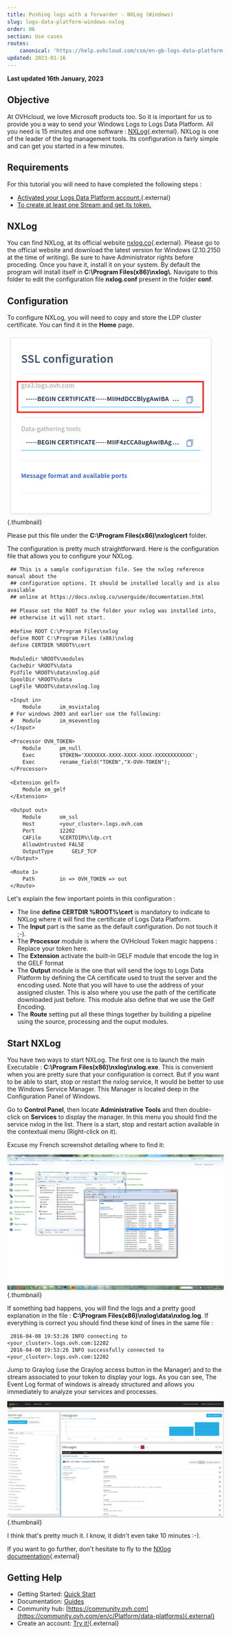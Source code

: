```yaml
---
title: Pushing logs with a forwarder - NXLog (Windows)
slug: logs-data-platform-windows-nxlog
order: 06
section: Use cases
routes:
    canonical: 'https://help.ovhcloud.com/csm/en-gb-logs-data-platform-windows-nxlog?id=kb_article_view&sysparm_article=KB0050067'
updated: 2023-01-16
---
```


**Last updated 16th January, 2023**

## Objective

At OVHcloud, we love Microsoft products too. So it is important for us to provide you a way to send your Windows Logs to Logs Data Platform. All you need is 15 minutes and one software : [NXLog](http://nxlog.co){.external}. NXLog is one of the leader of the log management tools. Its configuration is fairly simple and can get you started in a few minutes.

## Requirements

For this tutorial you will need to have completed the following steps :

- [Activated your Logs Data Platform account.](https://www.ovh.com/fr/order/express/#/express/review?products=~(~(planCode~'logs-account~productId~'logs))){.external}
- [To create at least one Stream and get its token.](/pages/platform/logs-data-platform/getting_started_quick_start)

## NXLog

You can find NXLog, at its official website [nxlog.co](http://nxlog.co){.external}. Please go to the official website and download the latest version for Windows (2.10.2150 at the time of writing). Be sure to have Administrator rights before proceding. Once you have it, install it on your system. By default the program will install itself in **C:\\Program Files(x86)\\nxlog\\**. Navigate to this folder to edit the configuration file **nxlog.conf** present in the folder **conf**.


## Configuration

To configure NXLog, you will need to copy and store the LDP cluster certificate. You can find it in the **Home** page.

![LDP certificate](images/ssl.png){.thumbnail}

Please put this file under the **C:\\Program Files(x86)\\nxlog\\cert** folder.

The configuration is pretty much straightforward. Here is the configuration file that allows you to configure your NXLog.

```ApacheConf hl_lines="26 36 38"
 ## This is a sample configuration file. See the nxlog reference manual about the
 ## configuration options. It should be installed locally and is also available
 ## online at https://docs.nxlog.co/userguide/documentation.html

 ## Please set the ROOT to the folder your nxlog was installed into,
 ## otherwise it will not start.

 #define ROOT C:\Program Files\nxlog
 define ROOT C:\Program Files (x86)\nxlog
 define CERTDIR %ROOT%\cert

 Moduledir %ROOT%\modules
 CacheDir %ROOT%\data
 Pidfile %ROOT%\data\nxlog.pid
 SpoolDir %ROOT%\data
 LogFile %ROOT%\data\nxlog.log

 <Input in>
     Module      im_msvistalog
 # For windows 2003 and earlier use the following:
 #   Module      im_mseventlog
 </Input>

 <Processor OVH_TOKEN>
     Module      pm_null
     Exec        $TOKEN='XXXXXXX-XXXX-XXXX-XXXX-XXXXXXXXXXXX';
     Exec        rename_field("TOKEN","X-OVH-TOKEN");
 </Processor>

 <Extension gelf>
     Module xm_gelf
 </Extension>

 <Output out>
     Module      om_ssl
     Host        <your_cluster>.logs.ovh.com
     Port        12202
     CAFile      %CERTDIR%\ldp.crt
     AllowUntrusted FALSE
     OutputType      GELF_TCP
 </Output>

 <Route 1>
     Path        in => OVH_TOKEN => out
 </Route>
```

Let's explain the few important points in this configuration :

- The line **define CERTDIR %ROOT%\cert** is mandatory to indicate to NXLog where it will find the certificate of Logs Data Platform.
- The **Input** part is the same as the default configuration. Do not touch it ;-).
- The **Processor** module is where the OVHcloud Token magic happens : Replace your token here.
- The **Extension** activate the built-in GELF module that encode the log in the GELF format
- The **Output** module is the one that will send the logs to Logs Data Platform by defining the CA certificate used to trust the server and the encoding used. Note that you will have to use the address of your assigned cluster. This is also where you use the path of the certificate downloaded just before. This module also define that we use the Gelf Encoding.
- The **Route** setting put all these things together by building a pipeline using the source, processing and the ouput modules.

## Start NXLog

You have two ways to start NXLog. The first one is to launch the main Executable : **C:\Program Files(x86)\nxlog\nxlog.exe**. This is convenient when you are pretty sure that your configuration is correct. But if you want to be able to start, stop or restart the nxlog service, It would be better to use the Windows Service Manager. This Manager is located deep in the Configuration Panel of Windows.

Go to **Control Panel**, then locate **Administrative Tools** and then double-click on **Services** to display the manager. In this menu you should find the service nxlog in the list. There is a start, stop and restart action available in the contextual menu (Right-click on it).

Excuse my French screenshot detailing where to find it:

![Restart Screenshot](images/panel_config.png){.thumbnail}

If something bad happens, you will find the logs and a pretty good explanation in the file : **C:\Program Files(x86)\nxlog\data\nxlog.log**. If everything is correct you should find these kind of lines in the same file :

```text
 2016-04-08 19:53:26 INFO connecting to <your_cluster>.logs.ovh.com:12202
 2016-04-08 19:53:26 INFO successfully connected to <your_cluster>.logs.ovh.com:12202
```

Jump to Graylog (use the Graylog access button in the Manager) and to the stream associated to your token to display your logs. As you can see, The Event Log format of windows is already structured and allows you immediately to analyze your services and processes.

![Graylog Screenshot](images/graylog.png){.thumbnail}

I think that's pretty much it. I know, it didn't even take 10 minutes :-).

If you want to go further, don't hesitate to fly to the [NXlog documentation](https://docs.nxlog.co/userguide/documentation.html){.external}

## Getting Help

- Getting Started: [Quick Start](/pages/platform/logs-data-platform/getting_started_quick_start)
- Documentation: [Guides](https://docs.ovh.com/us/es/logs-data-platform/)
- Community hub: [https://community.ovh.com](https://community.ovh.com/en/c/Platform/data-platforms){.external}
- Create an account: [Try it!](https://www.ovh.com/fr/order/express/#/express/review?products=~(~(planCode~'logs-account~productId~'logs))){.external}

